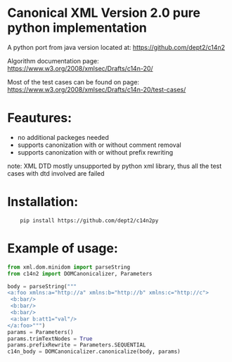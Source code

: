 # Canonical XML Version 2.0 pure python implementation

A python port from java version located at:
    https://github.com/dept2/c14n2

Algorithm documentation page:
    https://www.w3.org/2008/xmlsec/Drafts/c14n-20/

Most of the test cases can be found on page:
    https://www.w3.org/2008/xmlsec/Drafts/c14n-20/test-cases/

# Feautures:
* no additional packeges needed
* supports canonization with or without comment removal
* supports canonization with or without prefix rewriting

note: XML DTD mostly unsupported by python xml library, thus all the test cases with dtd involved are failed

# Installation:
```
    pip install https://github.com/dept2/c14n2py
```

# Example of usage:
```python
from xml.dom.minidom import parseString
from c14n2 import DOMCanonicalizer, Parameters

body = parseString("""
<a:foo xmlns:a="http://a" xmlns:b="http://b" xmlns:c="http://c">
 <b:bar/>
 <b:bar/>
 <b:bar/>
 <a:bar b:att1="val"/>
</a:foo>""")
params = Parameters()
params.trimTextNodes = True
params.prefixRewrite = Parameters.SEQUENTIAL
c14n_body = DOMCanonicalizer.canonicalize(body, params)
```
